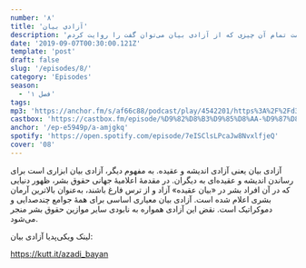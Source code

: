 ```yaml
---
number: '۸'
title: 'آزادی بیان'
description: 'در این قسمت تمام آن چیزی که از آزادی بیان می‌توان گفت را روایت کردم.'
date: '2019-09-07T00:30:00.121Z'
template: 'post'
draft: false
slug: '/episodes/8/'
category: 'Episodes'
season:
  - 'فصل ۱'
tags:
mp3: 'https://anchor.fm/s/af66c88/podcast/play/4542201/https%3A%2F%2Fd3ctxlq1ktw2nl.cloudfront.net%2Fproduction%2F2019-8-7%2F22708314-48000-1-b6bf1322cbc82.mp3'
castbox: 'https://castbox.fm/episode/%D9%82%D8%B3%D9%85%D8%AA-%D9%87%D8%B4%D8%AA%3A-%D8%A2%D8%B2%D8%A7%D8%AF%DB%8C-%D8%A8%DB%8C%D8%A7%D9%86-id2148037-id184102634'
anchor: '/ep-e5949p/a-amjgkq'
spotify: 'https://open.spotify.com/episode/7eISClsLPcaJw8NvxlfjeQ'
cover: '08'
---
```


آزادی بیان یعنی آزادی اندیشه و عقیده. به مفهوم دیگر، آزادی بیان ابزاری است برای رساندن اندیشه و عقیده‌ای به دیگران. در مقدمۀ اعلامیۀ جهانی حقوق بشر، ظهور دنیایی که در آن افراد بشر در «بیان عقیده» آزاد و از ترس فارغ باشند، به‌عنوان بالاترین آرمان بشری اعلام شده ‌است. آزادی بیان معیاری اساسی برای همۀ جوامع چندصدایی و دموکراتیک است. نقض این آزادی همواره به نابودی سایر موازین حقوق بشر منجر می‌شود.

لینک ویکی‌پدیا آزادی بیان:

https://kutt.it/azadi_bayan
